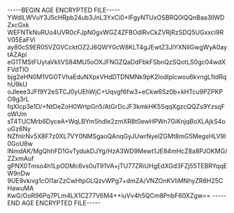 -----BEGIN AGE ENCRYPTED FILE-----
YWdlLWVuY3J5cHRpb24ub3JnL3YxCi0+IFgyNTUxOSBRQ0lQQnBaa3llWDZxcGxk
WEFNTkNuRUo4UVR0cFJpN0gxWGZ4ZFBOdlRvCkZVRjRzSDQ5UGxxci9RV05EaFVi
ay80cS9ER05VZGVCcktOZ2J6QWY0cW8KLT4gJEwtZ3JlYXNlIGwgWyA0aytAZApl
eG1TMStFUytaVkliVS84MU5oOXJFNGZQaDdFbkFSbnQzSQotLS0gc04wdXFVdTlO
bjg2eHN0M1VGOTVhaEduNXpxVHdDTDNMNk9pK2lodlpIcwou6kvngL1tdRqhU9kU
oJleee3JFf9Y2eSTCJ0yUEhWjC+Uqvgf6fw3+eCkw6Sz0b+kHTcu9PZPKPO9g3rL
fqXIcp3e1D/+NtDeZoH0WrtpGn5/AtGrDcJF3kmkHK5SqqXgzcQQZs9YzsqFoWUm
sT4TUCMrb6DyceA+WqLBYm5hdIe2zmXR8t0ewHPWn7GiKnjqBoXLAjkS4ouGz6Ny
NZfnlrNv5X8F7z0XL7VY0NMSgaoQAnqGyJUwrNyelZGMt8mG5MegsHLV9I0GoU8w
lNmdAK/MgQhhFD1GvTydukDJYg/HzA3WD9Mewt1JE84mHcZ8a8PJOKMG/ZZxmAuf
gPNX0Tmso4h1LpODMc6vs0uT91VA+jTU77ZRiUHgEdXGd3FZj55TEBRYqqEW9nDw
9UE9vkivg1cOI1arZzCwHtpGLQzvWPg7+dmZA/VNZOnKVIiMNhyZR6H25CHawuMA
KwG/OoR96Pq7PLm4LX1C277V6M4++iuVv4h5QCm8PnbF60XZgw==
-----END AGE ENCRYPTED FILE-----

